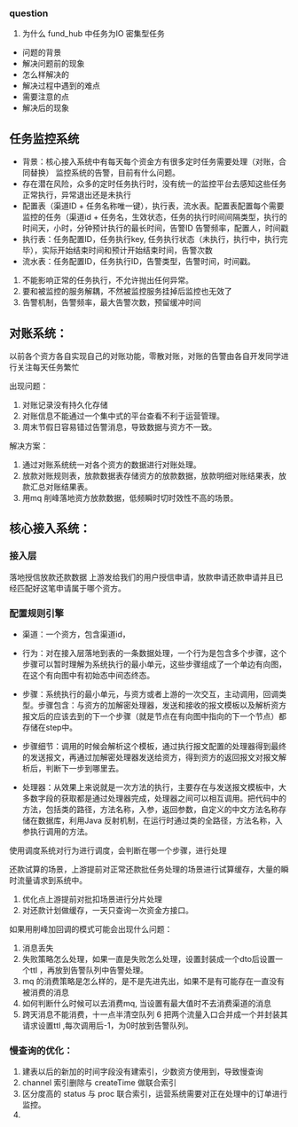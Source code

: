 ### question
1. 为什么 fund_hub 中任务为IO 密集型任务

- 问题的背景
- 解决问题前的现象
- 怎么样解决的
- 解决过程中遇到的难点
- 需要注意的点
- 解决后的现象
## 任务监控系统
- 背景：核心接入系统中有每天每个资金方有很多定时任务需要处理（对账，合同替换）
监控系统的告警，目前有什么问题。
- 存在潜在风险，众多的定时任务执行时，没有统一的监控平台去感知这些任务正常执行，异常退出还是未执行
- 配置表（渠道ID + 任务名称唯一键），执行表，流水表。配置表配置每个需要监控的任务（渠道id + 任务名，生效状态，任务的执行时间间隔类型，执行的时间天，小时，分钟预计执行的最长时间，告警ID 告警频率，配置人，时间戳
- 执行表：任务配置ID，任务执行key, 任务执行状态（未执行，执行中，执行完毕），实际开始结束时间和预计开始结束时间，告警次数
- 流水表：任务配置ID，任务执行ID，告警类型，告警时间，时间戳。
1. 不能影响正常的任务执行，不允许抛出任何异常。
2. 要和被监控的服务解耦，不然被监控服务挂掉后监控也无效了
3. 告警机制，告警频率，最大告警次数，预留缓冲时间

## 对账系统：
以前各个资方各自实现自己的对账功能，零散对账，对账的告警由各自开发同学进行关注每天任务繁忙

出现问题：
1. 对账记录没有持久化存储
2. 对账信息不能通过一个集中式的平台查看不利于运营管理。
3. 周末节假日容易错过告警消息，导致数据与资方不一致。

解决方案：
1. 通过对账系统统一对各个资方的数据进行对账处理。
2. 放款对账规则表，放款数据表存储资方的放款数据，放款明细对账结果表，放款汇总对账结果表。
3. 用mq 削峰落地资方放款数据，低频瞬时切时效性不高的场景。

## 核心接入系统：
### 接入层
落地授信放款还款数据
上游发给我们的用户授信申请，放款申请还款申请并且已经匹配好这笔申请属于哪个资方。

### 配置规则引擎
- 渠道：一个资方，包含渠道id，

- 行为：对在接入层落地到表的一条数据处理，一个行为是包含多个步骤，这个步骤可以暂时理解为系统执行的最小单元，这些步骤组成了一个单边有向图，在这个有向图中有初始态中间态终态。

- 步骤：系统执行的最小单元，与资方或者上游的一次交互，主动调用，回调类型。步骤包含：与资方的加解密处理器，发送和接收的报文模板以及解析资方报文后的应该去到的下一个步骤（就是节点在有向图中指向的下一个节点）都存储在step中。

- 步骤细节：调用的时候会解析这个模板，通过执行报文配置的处理器得到最终的发送报文，再通过加解密处理器发送给资方，得到资方的返回报文对报文解析后，判断下一步到哪里去。

- 处理器：从效果上来说就是一次方法的执行，主要存在与发送报文模板中，大多数字段的获取都是通过处理器完成，处理器之间可以相互调用。把代码中的方法，包括类的路径，方法名称，入参，返回参数，自定义的中文方法名称存储在数据库，利用Java 反射机制，在运行时通过类的全路径，方法名称，入参执行调用的方法。


使用调度系统对行为进行调度，会判断在哪一个步骤，进行处理

还款试算的场景，上游提前对正常还款批任务处理的场景进行试算缓存，大量的瞬时流量请求到系统中。
1. 优化点上游提前对批扣场景进行分片处理
2. 对还款计划做缓存，一天只查询一次资金方接口。

如果用削峰加回调的模式可能会出现什么问题：
1. 消息丢失
2. 失败策略怎么处理，如果一直是失败怎么处理，设置封装成一个dto后设置一个ttl ，再放到告警队列中告警处理。
3. mq 的消费策略是怎么样的，是不是先进先出，如果不是有可能存在一直没有被消费的消息
4. 如何判断什么时候可以去消费mq, 当设置有最大值时不去消费渠道的消息
5. 跨天消息不能消费，十一点半清空队列
6  把两个流量入口合并成一个并封装其请求设置ttl ,每次调用后-1，为0时放到告警队列。


### 慢查询的优化：
1. 建表以后的新加的时间字段没有建索引，少数资方使用到，导致慢查询
2. channel 索引删除与 createTime 做联合索引
3. 区分度高的 status 与 proc 联合索引，运营系统需要对正在处理中的订单进行监控。
4. 
